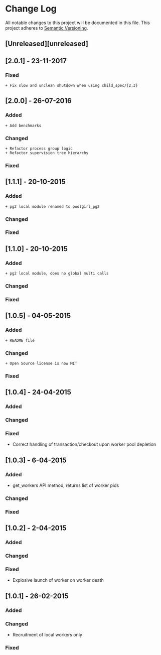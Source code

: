 # Change Log
All notable changes to this project will be documented in this file.
This project adheres to [Semantic Versioning](http://semver.org/).

## [Unreleased][unreleased]

## [2.0.1] - 23-11-2017
### Fixed
    + Fix slow and unclean shutdown when using child_spec/{2,3}

## [2.0.0] - 26-07-2016
### Added
    + Add benchmarks
### Changed
    + Refactor process group logic
    + Refactor supervision tree hierarchy
### Fixed

## [1.1.1] - 20-10-2015
### Added
    + pg2 local module renamed to poolgirl_pg2
### Changed
### Fixed

## [1.1.0] - 20-10-2015
### Added
    + pg2 local module, does no global multi calls
### Changed
### Fixed

## [1.0.5] - 04-05-2015
### Added
    + README file
### Changed
    + Open Source license is now MIT
### Fixed

## [1.0.4] - 24-04-2015
### Added
### Changed
### Fixed
   + Correct handling of transaction/checkout upon worker pool
     depletion

## [1.0.3] - 6-04-2015
### Added
   + get_workers API method, returns list of worker pids
### Changed
### Fixed

## [1.0.2] - 2-04-2015
### Added
### Changed
### Fixed
   + Explosive launch of worker on worker death

## [1.0.1] - 26-02-2015
### Added
### Changed
   + Recruitment of local workers only
### Fixed

